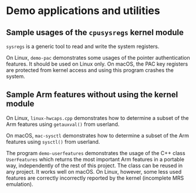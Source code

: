 # Demo applications and utilities

## Sample usages of the `cpusysregs` kernel module

`sysregs` is a generic tool to read and write the system registers.

On Linux, `demo-pac` demonstrates some usages of the pointer authentication
features. It should be used on Linux only. On macOS, the PAC key registers
are protected from kernel access and using this program crashes the system.

## Sample Arm features without using the kernel module

On Linux, `linux-hwcaps.cpp` demonstrates how to determine a subset of the Arm
features using `getauxval()` from userland.

On macOS, `mac-sysctl` demonstrates how to determine a subset of the Arm
features using `sysctl()` from userland.

The program `demo-userfeatures` demonstrates the usage of the C++ class
`UserFeatures` which returns the most important Arm features in a portable way,
independently of the rest of this project. The class can be reused in any project.
It works well on macOS. On Linux, however, some less used features are correctly
incorrectly reported by the kernel (incomplete MRS emulation).
